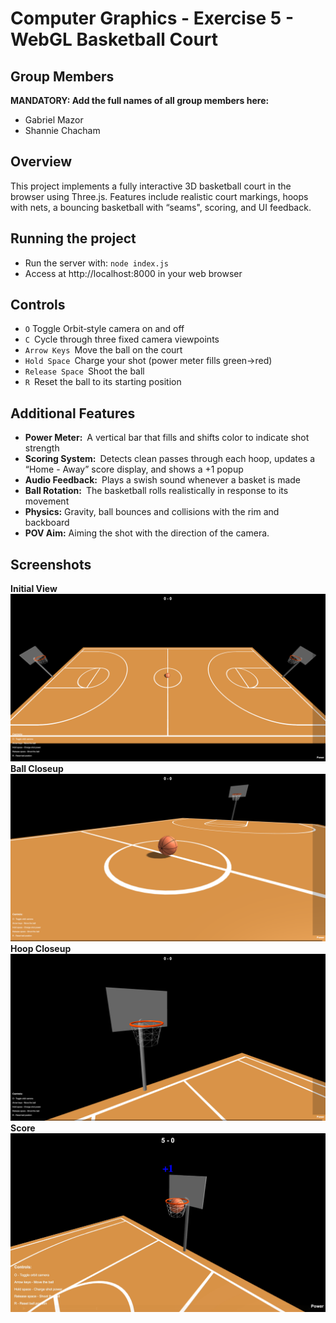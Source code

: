 # Computer Graphics - Exercise 5 - WebGL Basketball Court

## Group Members
**MANDATORY: Add the full names of all group members here:**
- Gabriel Mazor
- Shannie Chacham

## Overview
This project implements a fully interactive 3D basketball court in the browser using Three.js. Features include realistic court markings, hoops with nets, a bouncing basketball with “seams", scoring, and UI feedback.

## Running the project
- Run the server with: `node index.js`
- Access at http://localhost:8000 in your web browser

## Controls
- `O` Toggle Orbit‐style camera on and off
- `C` Cycle through three fixed camera viewpoints
- `Arrow Keys` Move the ball on the court
- `Hold Space` Charge your shot (power meter fills green→red)
- `Release Space` Shoot the ball
- `R` Reset the ball to its starting position

## Additional Features
- **Power Meter:** A vertical bar that fills and shifts color to indicate shot strength
- **Scoring System:** Detects clean passes through each hoop, updates a “Home - Away” score display, and shows a +1 popup
- **Audio Feedback:** Plays a swish sound whenever a basket is made
- **Ball Rotation:** The basketball rolls realistically in response to its movement
- **Physics:** Gravity, ball bounces and collisions with the rim and backboard
- **POV Aim:** Aiming the shot with the direction of the camera.

## Screenshots
**Initial View**
![Initial View](imgs/initial_view.png)
**Ball Closeup**
![Ball Closeup](imgs/ball_closeup.png)
**Hoop Closeup**
![Hoop Closeup](imgs/hoop_closeup.png)
**Score**
![Score](imgs/ball_in_hoop.png)